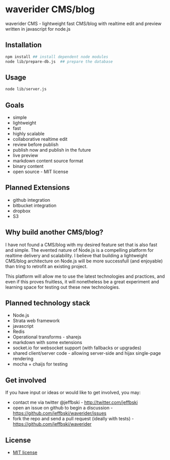 # waverider CMS/blog

waverider CMS - lightweight fast CMS/blog with realtime edit and preview written in javascript for node.js

## Installation

```bash
npm install ## install dependent node modules
node lib/prepare-db.js  ## prepare the database
```

## Usage

```bash
node lib/server.js
```

## Goals

 - simple
 - lightweight
 - fast
 - highly scalable
 - collaborative realtime edit
 - review before publish
 - publish now and publish in the future
 - live preview
 - markdown content source format
 - binary content
 - open source - MIT license

## Planned Extensions

 - github integration
 - bitbucket integration
 - dropbox
 - S3

## Why build another CMS/blog?

I have not found a CMS/blog with my desired feature set that is also fast and simple. The evented nature of Node.js is a compelling platform for realtime delivery and scalability. I believe that building a lightweight CMS/blog architecture on Node.js will be more successfull (and enjoyable) than tring to retrofit an existing project.

This platform will allow me to use the latest technologies and practices, and even if this proves fruitless, it will nonetheless be a great experiment and learning space for testing out these new technologies.

## Planned technology stack

 - Node.js
 - Strata web framework
 - javascript
 - Redis
 - Operational transforms - sharejs
 - markdown with some extensions
 - socket.io for websocket support (with fallbacks or upgrades)
 - shared client/server code - allowing server-side and hijax single-page rendering
 - mocha + chaijs for testing

## Get involved

If you have input or ideas or would like to get involved, you may:

 - contact me via twitter @jeffbski  - <http://twitter.com/jeffbski>
 - open an issue on github to begin a discussion - <https://github.com/jeffbski/waverider/issues>
 - fork the repo and send a pull request (ideally with tests) - <https://github.com/jeffbski/waverider>

## License

 - [MIT license](http://github.com/jeffbski/waverider/raw/master/LICENSE)

